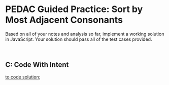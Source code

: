 # PEDAC Guided Practice: Sort by Most Adjacent Consonants

Based on all of your notes and analysis so far, implement a working solution in JavaScript. Your solution should pass all of the test cases provided.

<br>

## C: Code With Intent

[to code solution](./06_code_with_intent_sortByMostAdjacentConsonants.js#target-code);

